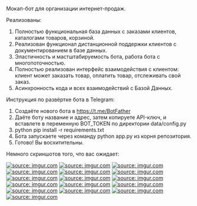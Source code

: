 Мокап-бот для организации интернет-продаж.

Реализованы:
1. Полностью функциональная база данных с заказами клиентов, каталогами товаров, корзиной.
2. Реализован функционал дистанционной поддержки клиентов с документированием в базе данных.
3. Эластичность и мастштабируемость бота, работа бота с многопоточностью.
4. Полностью реализован интерфейс взаимодействия с клиентом: клиент может заказать товар, оплатить товар, отслеживать свой заказ.
5. Асинхронность кода и всех взаимодействий с Базой Данных.


Инструкция по развёртке бота в Telegram:
1. Создаёте нового бота в https://t.me/BotFather
2. Даёте боту название и адрес, затем копируете API-ключ, и вставлете в переменную BOT_TOKEN по директории data/config.py
3. python pip install -r requirements.txt
4. Бота запускаете через команду python app.py из корня репозитория.
5. Готово! Вы восхитительны.

Немного скриншотов того, что вас ожидает:


<a href="https://imgur.com/q6UKi24"><img src="https://i.imgur.com/q6UKi24.png" title="source: imgur.com" /></a>
<a href="https://imgur.com/WjmgiDh"><img src="https://i.imgur.com/WjmgiDh.png" title="source: imgur.com" /></a>
<a href="https://imgur.com/iEibpKb"><img src="https://i.imgur.com/iEibpKb.png" title="source: imgur.com" /></a>
<a href="https://imgur.com/dCEZyuL"><img src="https://i.imgur.com/dCEZyuL.png" title="source: imgur.com" /></a>
<a href="https://imgur.com/lnBl8vN"><img src="https://i.imgur.com/lnBl8vN.png" title="source: imgur.com" /></a>
<a href="https://imgur.com/HFTn5Du"><img src="https://i.imgur.com/HFTn5Du.png" title="source: imgur.com" /></a>
<a href="https://imgur.com/uLrglMt"><img src="https://i.imgur.com/uLrglMt.png" title="source: imgur.com" /></a>
<a href="https://imgur.com/4hLywgW"><img src="https://i.imgur.com/4hLywgW.png" title="source: imgur.com" /></a>
<a href="https://imgur.com/FmCjGlq"><img src="https://i.imgur.com/FmCjGlq.png" title="source: imgur.com" /></a>
<a href="https://imgur.com/CsUYxdf"><img src="https://i.imgur.com/CsUYxdf.png" title="source: imgur.com" /></a>
<a href="https://imgur.com/XO7HUbq"><img src="https://i.imgur.com/XO7HUbq.png" title="source: imgur.com" /></a>
<a href="https://imgur.com/qD33oDE"><img src="https://i.imgur.com/qD33oDE.png" title="source: imgur.com" /></a>
<a href="https://imgur.com/gyLV2YZ"><img src="https://i.imgur.com/gyLV2YZ.png" title="source: imgur.com" /></a>
<a href="https://imgur.com/GG9AUbA"><img src="https://i.imgur.com/GG9AUbA.png" title="source: imgur.com" /></a>
<a href="https://imgur.com/K8bBbvH"><img src="https://i.imgur.com/K8bBbvH.png" title="source: imgur.com" /></a>
<a href="https://imgur.com/ig7waje"><img src="https://i.imgur.com/ig7waje.png" title="source: imgur.com" /></a>
